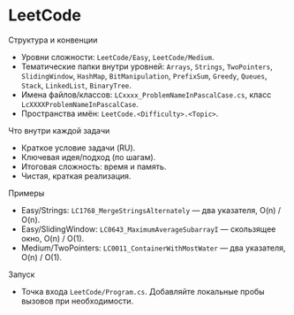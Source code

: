 # LeetCode

Структура и конвенции

- Уровни сложности: `LeetCode/Easy`, `LeetCode/Medium`.
- Тематические папки внутри уровней: `Arrays`, `Strings`, `TwoPointers`, `SlidingWindow`, `HashMap`, `BitManipulation`, `PrefixSum`, `Greedy`, `Queues`, `Stack`, `LinkedList`, `BinaryTree`.
- Имена файлов/классов: `LCxxxx_ProblemNameInPascalCase.cs`, класс `LcXXXXProblemNameInPascalCase`.
- Пространства имён: `LeetCode.<Difficulty>.<Topic>`.

Что внутри каждой задачи

- Краткое условие задачи (RU).
- Ключевая идея/подход (по шагам).
- Итоговая сложность: время и память.
- Чистая, краткая реализация.

Примеры

- Easy/Strings: `LC1768_MergeStringsAlternately` — два указателя, O(n) / O(n).
- Easy/SlidingWindow: `LC0643_MaximumAverageSubarrayI` — скользящее окно, O(n) / O(1).
- Medium/TwoPointers: `LC0011_ContainerWithMostWater` — два указателя, O(n) / O(1).

Запуск

- Точка входа `LeetCode/Program.cs`. Добавляйте локальные пробы вызовов при необходимости.